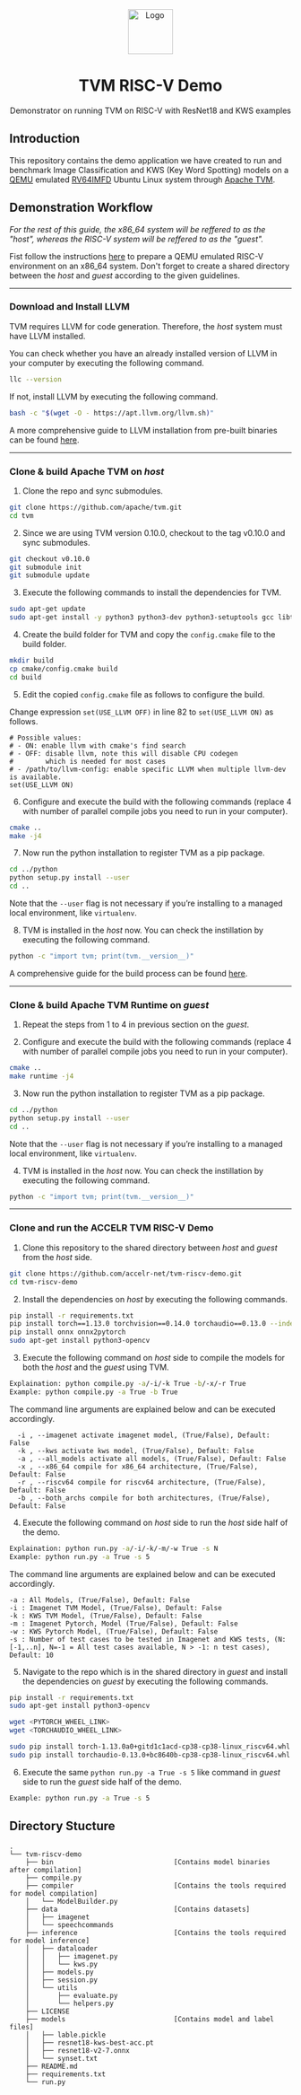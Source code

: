 <div align="center">
  <a href="https://accelr.lk/">
    <img src="https://avatars.githubusercontent.com/u/55974019?s=200&v=4" alt="Logo" width="80" height="80">
  </a>

<h1 align="center">TVM RISC-V Demo</h1>

<p align="center">
   Demonstrator on running TVM on RISC-V with ResNet18 and KWS examples
    <br />
  </p>
</div>
</p>

## Introduction
This repository contains the demo application we have created to run and benchmark Image Classification and KWS (Key Word Spotting) models on a [QEMU](https://www.qemu.org/) emulated [RV64IMFD](https://www3.diism.unisi.it/~giorgi/didattica/tools1/RISCV_ISA_TABLE-v11.pdf) Ubuntu Linux system through [Apache TVM](https://tvm.apache.org/).

## Demonstration Workflow
*For the rest of this guide, the x86_64 system will be reffered to as the "host", whereas the RISC-V system will be reffered to as the "guest".*

Fist follow the instructions [here](./docs/ubuntu_qemu.md) to prepare a QEMU emulated RISC-V environment on an x86_64 system. Don't forget to create a shared directory between the _host_ and _guest_ according to the given guidelines.

---

### Download and Install LLVM

TVM requires LLVM for code generation. Therefore, the *_host_* system must have LLVM installed.

You can check whether you have an already installed version of LLVM in your computer by executing the following command.
```bash
llc --version
```

If not, install LLVM by executing the following command.
```bash
bash -c "$(wget -O - https://apt.llvm.org/llvm.sh)"
```

A more comprehensive guide to LLVM installation from pre-built binaries can be found [here](https://apt.llvm.org/).

---

### Clone & build Apache TVM on _host_

1. Clone the repo and sync submodules.
```bash
git clone https://github.com/apache/tvm.git
cd tvm
```

2. Since we are using TVM version 0.10.0, checkout to the tag v0.10.0 and sync submodules.
```bash
git checkout v0.10.0
git submodule init
git submodule update
```

3. Execute the following commands to install the dependencies for TVM.
```bash
sudo apt-get update
sudo apt-get install -y python3 python3-dev python3-setuptools gcc libtinfo-dev zlib1g-dev build-essential cmake libedit-dev libxml2-dev
```

4. Create the build folder for TVM and copy the `config.cmake` file to the build folder.
```bash
mkdir build
cp cmake/config.cmake build
cd build
```

5. Edit the copied `config.cmake` file as follows to configure the build.

Change expression `set(USE_LLVM OFF)` in line 82 to `set(USE_LLVM ON)` as follows.

```
# Possible values:
# - ON: enable llvm with cmake's find search
# - OFF: disable llvm, note this will disable CPU codegen
#        which is needed for most cases
# - /path/to/llvm-config: enable specific LLVM when multiple llvm-dev is available.
set(USE_LLVM ON)
```

6. Configure and execute the build with the following commands (replace 4 with number of parallel compile jobs you need to run in your computer).
```bash
cmake ..
make -j4
```

7. Now run the python installation to register TVM as a pip package.
```bash
cd ../python
python setup.py install --user
cd ..
```

Note that the `--user` flag is not necessary if you’re installing to a managed local environment, like `virtualenv`.

8. TVM is installed in the _host_ now. You can check the instillation by executing the following command.
```bash
python -c "import tvm; print(tvm.__version__)"
```

A comprehensive guide for the build process can be found [here](https://tvm.apache.org/docs/v0.10.0/install/from_source.html).

---

### Clone & build Apache TVM Runtime on _guest_

1. Repeat the steps from 1 to 4 in previous section on the _guest_.

2. Configure and execute the build with the following commands (replace 4 with number of parallel compile jobs you need to run in your computer).
```bash
cmake ..
make runtime -j4
```

3. Now run the python installation to register TVM as a pip package.
```bash
cd ../python
python setup.py install --user
cd ..
```

Note that the `--user` flag is not necessary if you’re installing to a managed local environment, like `virtualenv`.

4. TVM is installed in the _host_ now. You can check the instillation by executing the following command.
```bash
python -c "import tvm; print(tvm.__version__)"
```

---

### Clone and run the ACCELR TVM RISC-V Demo

1. Clone this repository to the shared directory between _host_ and _guest_ from the _host_ side.
```bash
git clone https://github.com/accelr-net/tvm-riscv-demo.git
cd tvm-riscv-demo
```

2. Install the dependencies on _host_ by executing the following commands.
```bash
pip install -r requirements.txt
pip install torch==1.13.0 torchvision==0.14.0 torchaudio==0.13.0 --index-url https://download.pytorch.org/whl/cpu
pip install onnx onnx2pytorch
sudo apt-get install python3-opencv
```

3. Execute the following command on _host_ side to compile the models for both the _host_ and the _guest_ using TVM.
```bash
Explaination: python compile.py -a/-i/-k True -b/-x/-r True
Example: python compile.py -a True -b True
```

The command line arguments are explained below and can be executed accordingly.

```
  -i , --imagenet activate imagenet model, (True/False), Default: False
  -k , --kws activate kws model, (True/False), Default: False
  -a , --all_models activate all models, (True/False), Default: False
  -x , --x86_64 compile for x86_64 architecture, (True/False), Default: False
  -r , --riscv64 compile for riscv64 architecture, (True/False), Default: False
  -b , --both_archs compile for both architectures, (True/False), Default: False
```

4. Execute the following command on _host_ side to run the _host_ side half of the demo.
```bash
Explaination: python run.py -a/-i/-k/-m/-w True -s N
Example: python run.py -a True -s 5
```

The command line arguments are explained below and can be executed accordingly.
```
-a : All Models, (True/False), Default: False
-i : Imagenet TVM Model, (True/False), Default: False
-k : KWS TVM Model, (True/False), Default: False
-m : Imagenet Pytorch, Model (True/False), Default: False
-w : KWS Pytorch Model, (True/False), Default: False
-s : Number of test cases to be tested in Imagenet and KWS tests, (N: [-1,..n], N=-1 = All test cases available, N > -1: n test cases), Default: 10
```

5. Navigate to the repo which is in the shared directory in _guest_ and install the dependencies on _guest_ by executing the following commands.

```bash
pip install -r requirements.txt
sudo apt-get install python3-opencv

wget <PYTORCH_WHEEL_LINK>
wget <TORCHAUDIO_WHEEL_LINK>

sudo pip install torch-1.13.0a0+gitd1c1acd-cp38-cp38-linux_riscv64.whl
sudo pip install torchaudio-0.13.0+bc8640b-cp38-cp38-linux_riscv64.whl
```

6. Execute the same `python run.py -a True -s 5` like command in _guest_ side to run the _guest_ side half of the demo.
```bash
Example: python run.py -a True -s 5
```

## Directory Stucture

```
.
└── tvm-riscv-demo
    ├── bin                              [Contains model binaries after compilation]
    ├── compile.py
    ├── compiler                         [Contains the tools required for model compilation]
    │   └── ModelBuilder.py
    ├── data                             [Contains datasets]
    │   ├── imagenet
    │   └── speechcommands
    ├── inference                        [Contains the tools required for model inference]
    │   ├── dataloader
    │   │   ├── imagenet.py
    │   │   └── kws.py
    │   ├── models.py
    │   ├── session.py
    │   └── utils
    │       ├── evaluate.py
    │       └── helpers.py
    ├── LICENSE
    ├── models                           [Contains model and label files]
    │   ├── lable.pickle
    │   ├── resnet18-kws-best-acc.pt
    │   ├── resnet18-v2-7.onnx
    │   └── synset.txt
    ├── README.md
    ├── requirements.txt
    └── run.py
```
